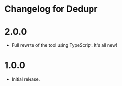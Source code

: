 # Changelog for Dedupr

2.0.0
=====
* Full rewrite of the tool using TypeScript. It's all new!

1.0.0
=====
* Initial release.
